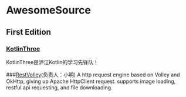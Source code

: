 # AwesomeSource

## First Edition

### [KotlinThree](https://github.com/KotlinThree)

KotlinThree是沪江Kotlin的学习先锋队！


###[RestVolley](https://github.com/HujiangTechnology/RestVolley)(负责人：小明)
A http request engine based on Volley and OkHttp, giving up Apache HttpClient request. supports image loading, restful api requesting, and file downloading.